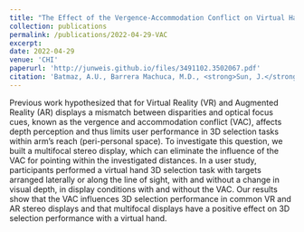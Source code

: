 ```yaml
---
title: "The Effect of the Vergence-Accommodation Conflict on Virtual Hand Pointing in Immersive Displays"
collection: publications
permalink: /publications/2022-04-29-VAC
excerpt:
date: 2022-04-29
venue: 'CHI'
paperurl: 'http://junweis.github.io/files/3491102.3502067.pdf'
citation: 'Batmaz, A.U., Barrera Machuca, M.D., <strong>Sun, J.</strong> and Stuerzlinger, W., 2022, April. The Effect of the Vergence-Accommodation Conflict on Virtual Hand Pointing in Immersive Displays. In CHI Conference on Human Factors in Computing Systems (pp. 1-15).'
---
```

Previous work hypothesized that for Virtual Reality (VR) and Augmented Reality (AR) displays a mismatch between disparities and optical focus cues, known as the vergence and accommodation conflict (VAC), affects depth perception and thus limits user performance in 3D selection tasks within arm’s reach (peri-personal space). To investigate this question, we built a multifocal stereo display, which can eliminate the influence of the VAC for pointing within the investigated distances. In a user study, participants performed a virtual hand 3D selection task with targets arranged laterally or along the line of sight, with and without a change in visual depth, in display conditions with and without the VAC. Our results show that the VAC influences 3D selection performance in common VR and AR stereo displays and that multifocal displays have a positive effect on 3D selection performance with a virtual hand.

<!-- lite-youtube custom element -->
<link rel="stylesheet" href="https://paulirish.github.io/lite-youtube-embed/src/lite-yt-embed.css" />
<script src="https://paulirish.github.io/lite-youtube-embed/src/lite-yt-embed.js"></script>

<lite-youtube videoid="fAsukZ28bW8"></lite-youtube>
